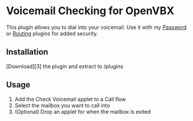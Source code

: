 # Voicemail Checking for OpenVBX

This plugin allows you to dial into your voicemail. Use it with my [Password][1] or [Routing][2] plugins for added security.

[1]: https://github.com/chadsmith/OpenVBX-Plugin-Password
[2]: https://github.com/chadsmith/OpenVBX-Plugin-Routes

## Installation

[Download][3] the plugin and extract to /plugins

[2]: https://github.com/chadsmith/OpenVBX-Plugin-Voicemail/archives/master

## Usage

1. Add the Check Voicemail applet to a Call flow
2. Select the mailbox you want to call into
3. (Optional) Drop an applet for when the mailbox is exited
